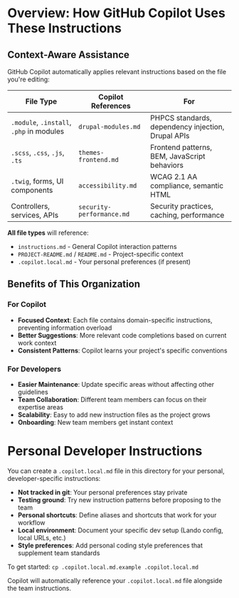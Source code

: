 # Overview: How GitHub Copilot Uses These Instructions

## Context-Aware Assistance

GitHub Copilot automatically applies relevant instructions based on the file you're editing:

| File Type | Copilot References | For |
|-----------|-------------------|-----|
| `.module`, `.install`, `.php` in modules | `drupal-modules.md` | PHPCS standards, dependency injection, Drupal APIs |
| `.scss`, `.css`, `.js`, `.ts` | `themes-frontend.md` | Frontend patterns, BEM, JavaScript behaviors |
| `.twig`, forms, UI components | `accessibility.md` | WCAG 2.1 AA compliance, semantic HTML |
| Controllers, services, APIs | `security-performance.md` | Security practices, caching, performance |

**All file types** will reference:
- `instructions.md` - General Copilot interaction patterns
- `PROJECT-README.md` / `README.md` - Project-specific context
- `.copilot.local.md` - Your personal preferences (if present)

## Benefits of This Organization

### For Copilot
- **Focused Context**: Each file contains domain-specific instructions, preventing information overload
- **Better Suggestions**: More relevant code completions based on current work context
- **Consistent Patterns**: Copilot learns your project's specific conventions

### For Developers
- **Easier Maintenance**: Update specific areas without affecting other guidelines
- **Team Collaboration**: Different team members can focus on their expertise areas
- **Scalability**: Easy to add new instruction files as the project grows
- **Onboarding**: New team members get instant context

# Personal Developer Instructions

You can create a `.copilot.local.md` file in this directory for your personal, developer-specific instructions:

- **Not tracked in git**: Your personal preferences stay private
- **Testing ground**: Try new instruction patterns before proposing to the team
- **Personal shortcuts**: Define aliases and shortcuts that work for your workflow
- **Local environment**: Document your specific dev setup (Lando config, local URLs, etc.)
- **Style preferences**: Add personal coding style preferences that supplement team standards

To get started: `cp .copilot.local.md.example .copilot.local.md`

Copilot will automatically reference your `.copilot.local.md` file alongside the team instructions.
